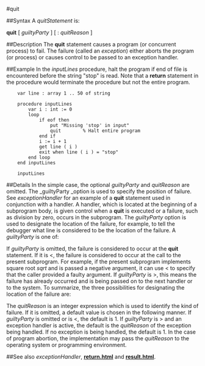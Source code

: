 
#quit

##Syntax
A _quitStatement_ is:

**quit** [ _guiltyParty_ ] [ : _quitReason_ ]




##Description
The **quit** statement causes a program (or concurrent process) to fail. The failure (called an _exception_) either aborts the program (or process) or causes control to be passed to an exception handler.



##Example
In the _inputLines_ procedure, halt the program if end of file is encountered before the string "stop" is read. Note that a **return** statement in the procedure would terminate the procedure but not the entire program.


        var line : array 1 .. 50 of string
        
        procedure inputLines
            var i : int := 0
            loop
                if eof then
                    put "Missing 'stop' in input"
                    quit        % Halt entire program
                end if
                i := i + 1
                get line ( i )
                exit when line ( i ) = "stop"
            end loop
        end inputLines
        
        inputLines
##Details
In the simple case, the optional _guiltyParty_ and _quitReason_ are omitted. The _guiltyParty _option is used to specify the position of failure. See _exceptionHandler_ for an example of a **quit** statement used in conjunction with a handler. A handler, which is located at the beginning of a subprogram body, is given control when a **quit** is executed or a failure, such as division by zero, occurs in the subprogram.
The _guiltyParty_ option is used to designate the location of the failure, for example, to tell the debugger what line is considered to be the location of the failure. A _guiltyParty_ is one of:




If _guiltyParty_ is omitted, the failure is considered to occur at the **quit** statement. If it is <, the failure is considered to occur at the call to the present subprogram. For example, if the present subprogram implements square root _sqrt_ and is passed a negative argument, it can use < to specify that the caller provided a faulty argument. If _guiltyParty_ is >, this means the failure has already occurred and is being passed on to the next handler or to the system. To summarize, the three possibilities for designating the location of the failure are:





The _quitReason_ is an integer expression which is used to identify the kind of failure. If it is omitted, a default value is chosen in the following manner. If _guiltyParty_ is omitted or is <, the default is 1. If _guiltyParty_ is > and an exception handler is active, the default is the _quitReason_ of the exception being handled. If no exception is being handled, the default is 1. In the case of program abortion, the implementation may pass the _quitReason_ to the operating system or programming environment.



##See also
_exceptionHandler_, **[return.html](return)** and **[result.html](result)**.


